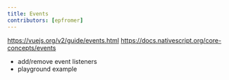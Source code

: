 ```yaml
---
title: Events
contributors: [epfromer]
---
```


https://vuejs.org/v2/guide/events.html
https://docs.nativescript.org/core-concepts/events

* add/remove event listeners
* playground example
